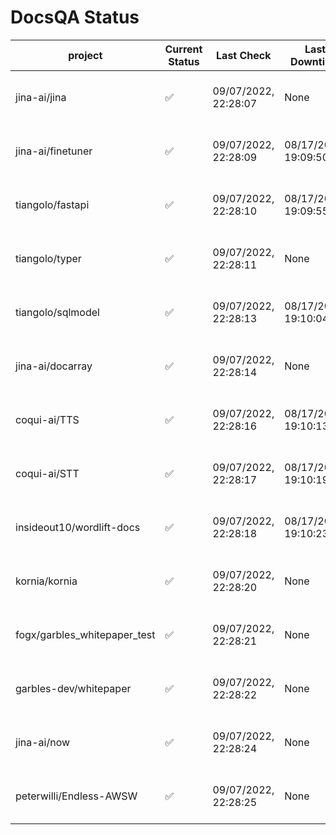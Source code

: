 # DocsQA Status

|          project           |Current Status|     Last Check     |   Last Downtime    |              % Uptime              |
|----------------------------|--------------|--------------------|--------------------|------------------------------------|
|jina-ai/jina                |✅            |09/07/2022, 22:28:07|None                |100.000 (since 08/29/2022, 11:24:14)|
|jina-ai/finetuner           |✅            |09/07/2022, 22:28:09|08/17/2022, 19:09:50|98.722 (since 08/15/2022, 07:09:42) |
|tiangolo/fastapi            |✅            |09/07/2022, 22:28:10|08/17/2022, 19:09:55|98.885 (since 08/15/2022, 07:09:42) |
|tiangolo/typer              |✅            |09/07/2022, 22:28:11|None                |100.000 (since 09/05/2022, 23:29:05)|
|tiangolo/sqlmodel           |✅            |09/07/2022, 22:28:13|08/17/2022, 19:10:04|94.713 (since 08/15/2022, 07:09:42) |
|jina-ai/docarray            |✅            |09/07/2022, 22:28:14|None                |99.742 (since 08/24/2022, 01:39:12) |
|coqui-ai/TTS                |✅            |09/07/2022, 22:28:16|08/17/2022, 19:10:13|99.827 (since 08/15/2022, 07:09:42) |
|coqui-ai/STT                |✅            |09/07/2022, 22:28:17|08/17/2022, 19:10:19|96.988 (since 08/15/2022, 07:09:42) |
|insideout10/wordlift-docs   |✅            |09/07/2022, 22:28:18|08/17/2022, 19:10:23|96.837 (since 08/15/2022, 07:09:42) |
|kornia/kornia               |✅            |09/07/2022, 22:28:20|None                |99.541 (since 08/30/2022, 13:49:49) |
|fogx/garbles_whitepaper_test|✅            |09/07/2022, 22:28:21|None                |100.000 (since 09/05/2022, 12:53:01)|
|garbles-dev/whitepaper      |✅            |09/07/2022, 22:28:22|None                |99.623 (since 08/24/2022, 01:39:12) |
|jina-ai/now                 |✅            |09/07/2022, 22:28:24|None                |100.000 (since 08/24/2022, 01:39:12)|
|peterwilli/Endless-AWSW     |✅            |09/07/2022, 22:28:25|None                |100.000 (since 09/05/2022, 08:33:35)|
